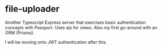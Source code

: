 # file-uploader

Another Typescript Express server that exercises basic authentication concepts with Passport. Uses ejs for views. Also my first go-around with an ORM (Prisma).

I will be moving onto JWT authentication after this.
